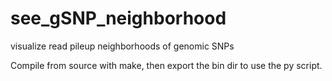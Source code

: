 # see_gSNP_neighborhood
visualize read pileup neighborhoods of genomic SNPs


Compile from source with make, then export the bin dir to use the py script.
